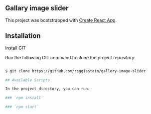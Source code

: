 ## Gallary image slider

This project was bootstrapped with [Create React App](https://github.com/facebook/create-react-app).

## Installation

Install GIT

Run the following GIT command to clone the project repository:

```bash

$ git clone https://github.com/reggiestain/gallery-image-slider

## Available Scripts

In the project directory, you can run:

### `npm install`

### `npm start`
```
